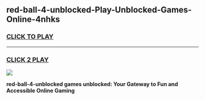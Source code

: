 
## red-ball-4-unblocked-Play-Unblocked-Games-Online-4nhks
<h3>
<a href="https://premium76.site?title=red-ball-4-unblocked&ref=25A">CLICK TO PLAY</a></h3>
<hr>

<h3>
<a href="https://premium76.site?title=red-ball-4-unblocked&ref=25A">CLICK 2 PLAY</a>
  
</h3>

<a href="https://premium76.site?title=red-ball-4-unblocked&ref=25A"><img src="https://clearcache.store/games.png"></a>


**red-ball-4-unblocked games unblocked: Your Gateway to Fun and Accessible Online Gaming**
